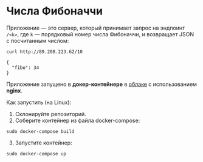 # Числа Фибоначчи

Приложение — это сервер, который принимает запрос на эндпоинт `/<k>`, где `k` — порядковый номер числа Фибоначчи, и возвращает JSON с посчитанным числом:
```
curl http://89.208.223.62/10

{
  "fibo": 34
}
```

Приложение запущено в **докер-контейнере** в [облаке](http://89.208.223.62/10) с использованием **nginx**.

Как запустить (на Linux):
1. Склонируйте репозиторий.
2. Соберите контейнер из файла docker-compose:
```
sudo docker-compose build
```
3. Запустите контейнер:
```
sudo docker-compose up
```
